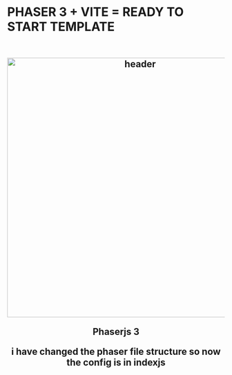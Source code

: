 <h1>
  PHASER 3 + VITE = READY TO START TEMPLATE
</h1>

<h2 align="center">
  <br>
  <a href="https://github.com/photonstorm/phaser"><img src="https://phaser.io/images/img.png" alt="header" width="600"/></a>
  <p>
  Phaserjs 3
  </p>
  <p>
i have changed the phaser file structure so now the config is in indexjs  
  </p>
</h2>
